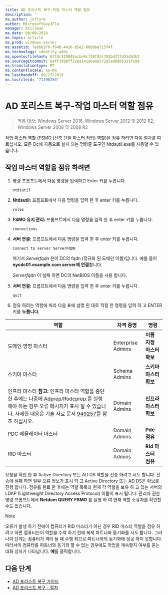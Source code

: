 ```yaml
---
title: AD 포리스트 복구-작업 마스터 역할 점유
description: ''
ms.author: joflore
author: MicrosoftGuyJFlo
manager: mtillman
ms.date: 08/09/2018
ms.topic: article
ms.prod: windows-server
ms.assetid: 7e6bb370-f840-4416-b5e2-86b0ba715f4f
ms.technology: identity-adds
ms.openlocfilehash: 672dc119845acbe9cf38f82c793bd377d31db3b2
ms.sourcegitcommit: 6aff3d88ff22ea141a6ea6572a5ad8dd6321f199
ms.translationtype: MT
ms.contentlocale: ko-KR
ms.lasthandoff: 09/27/2019
ms.locfileid: "71390280"
---
```

# <a name="ad-forest-recovery---seizing-an-operations-master-role"></a>AD 포리스트 복구-작업 마스터 역할 점유  

>적용 대상: Windows Server 2016, Windows Server 2012 및 2012 R2, Windows Server 2008 및 2008 R2

작업 마스터 역할 (FSMO (신축 단일 마스터 작업) 역할)을 점유 하려면 다음 절차를 따르십시오. 모든 Dc에 자동으로 설치 되는 명령줄 도구인 Ntdsutil.exe를 사용할 수 있습니다.  
  
## <a name="to-seize-an-operations-master-role"></a>작업 마스터 역할을 점유 하려면  
  
1. 명령 프롬프트에서 다음 명령을 입력하고 Enter 키를 누릅니다.  

   ```  
   ntdsutil  
   ```  

2. **Ntdsutil:** 프롬프트에서 다음 명령을 입력 한 후 enter 키를 누릅니다.  

   ```  
   roles  
   ```  

3. **FSMO 유지 관리:** 프롬프트에서 다음 명령을 입력 한 후 enter 키를 누릅니다.  

   ```  
   connections  
   ```  

4. **서버 연결:** 프롬프트에서 다음 명령을 입력 한 후 enter 키를 누릅니다.  

   ```  
   Connect to server ServerFQDN  
   ```  

   여기서 *Serverfqdn* 은이 DC의 fqdn (정규화 된 도메인 이름)입니다. 예를 들어 **nycdc01.example.com server에 연결**합니다.  

   *Serverfqdn* 이 실패 하면 DC의 NetBIOS 이름을 사용 합니다.  

5. **서버 연결:** 프롬프트에서 다음 명령을 입력 한 후 enter 키를 누릅니다.  

   ```  
   quit  
   ```  

6. 점유 하려는 역할에 따라 다음 표에 설명 된 대로 적절 한 명령을 입력 하 고 ENTER 키를 **누릅니다.**  
  
|역할|자격 증명|명령|  
|----------|-----------------|-------------|  
|도메인 명명 마스터|Enterprise Admins|**이름 지정 마스터 확보**|  
|스키마 마스터|Schema Admins|**스키마 마스터 확보**|  
|인프라 마스터 **참고:**  인프라 마스터 역할을 중단 한 후에는 나중에 Adprep/Rodcprep.를 실행 해야 하는 경우 오류 메시지가 표시 될 수 있습니다. 자세한 내용은 기술 자료 문서 [949257](https://support.microsoft.com/kb/949257)를 참조 하십시오.|Domain Admins|**인프라 마스터 확보**|  
|PDC 에뮬레이터 마스터|Domain Admins|**Pdc 점유**|  
|RID 마스터|Domain Admins|**Rid 마스터 점유**|  

요청을 확인 한 후 Active Directory 또는 AD DS 역할을 전송 하려고 시도 합니다. 전송에 실패 하면 일부 오류 정보가 표시 되 고 Active Directory 또는 AD DS은 확보를 진행 합니다. 점유를 완료 한 후에는 역할 목록과 현재 각 역할을 보유 하 고 있는 서버의 LDAP (Lightweight Directory Access Protocol) 이름이 표시 됩니다. 관리자 권한 명령 프롬프트에서 **Netdom QUERY FSMO** 를 실행 하 여 현재 역할 소유자를 확인할 수도 있습니다.  
  
> [!NOTE]
> 오류가 발생 하기 전에이 컴퓨터가 RID 마스터가 아닌 경우 RID 마스터 역할을 점유 하려고 하면 컴퓨터는이 역할을 수락 하기 전에 복제 파트너와 동기화를 시도 합니다. 그러나이 단계는 컴퓨터가 격리 될 때 수행 되므로 파트너와의 동기화에 성공 하지 못합니다. 따라서이 컴퓨터를 파트너와 동기화 할 수 없는 경우에도 작업을 계속할지 여부를 묻는 대화 상자가 나타납니다. **예**를 클릭합니다.  
  
## <a name="next-steps"></a>다음 단계

- [AD 포리스트 복구 가이드](AD-Forest-Recovery-Guide.md)
- [AD 포리스트 복구 - 절차](AD-Forest-Recovery-Procedures.md)
